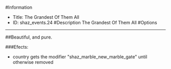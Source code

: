 #Information
 - Title: The Grandest Of Them All
 - ID: shaz_events.24
#Description
The Grandest Of Them All
#Options

___
##Beautiful, and pure.

###Efects:<ul><li>country gets the modifier "shaz_marble_new_marble_gate" until otherwise removed</li></ul>
